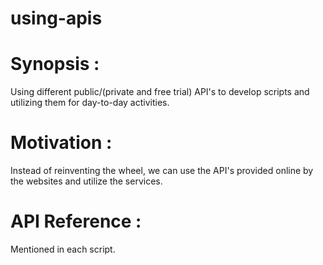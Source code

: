 # using-apis

<h1><b>Synopsis :</b></h1>

Using different public/(private and free trial) API's to develop scripts and utilizing them for day-to-day activities.

<h1><b>Motivation :</b></h1>

Instead of reinventing the wheel, we can use the API's provided online by the websites and utilize the services.

<h1><b>API Reference :</b></h1>

Mentioned in each script.

